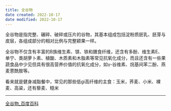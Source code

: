 ```yaml
---
title: 全谷物
date created: 2022-10-17
date modified: 2022-10-17
---
```


全谷物是指完整、碾碎、破碎或压片的谷物，其基本组成包括淀粉质胚乳、胚芽与皮层，各组成部分的相对比例与完整颖果一样。

全谷物不仅含有丰富的B族维生素、镁、铁和膳食纤维，还含有多酚、维生素E、单宁、类胡萝卜素、植酸、木质素和木脂素等常见抗氧化成分，而且还含有一些果蔬食品中少见但具有很高营养价值的抗氧化成分，如γ-谷维素、烷基间苯二酚、燕麦蒽酰胺等。

看来就是健身减脂餐中，常见的那些低gi高纤维的主食：玉米，荞麦、小米、裸麦、高粱，还有藜麦、糙米

---

[全谷物_百度百科](https://baike.baidu.com/item/全谷物/432640)
